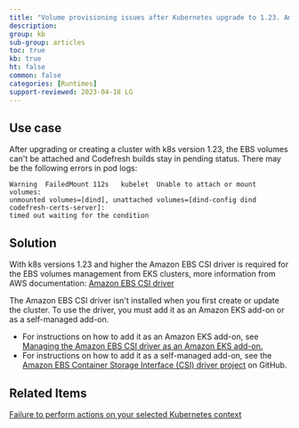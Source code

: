 ```yaml
---
title: "Volume provisioning issues after Kubernetes upgrade to 1.23. Amazon EBS CSI driver."
description: 
group: kb
sub-group: articles
toc: true
kb: true
ht: false
common: false
categories: [Runtimes]
support-reviewed: 2023-04-18 LG
---
```



## Use case

After upgrading or creating a cluster with k8s version 1.23, the EBS volumes
can't be attached and Codefresh builds stay in pending status. There may be
the following errors in pod logs:

```shell
Warning  FailedMount 112s   kubelet  Unable to attach or mount volumes:
unmounted volumes=[dind], unattached volumes=[dind-config dind codefresh-certs-server]:
timed out waiting for the condition
```

## Solution

With k8s versions 1.23 and higher the Amazon EBS CSI driver is required for the EBS volumes management from EKS clusters, more information from AWS documentation: [Amazon EBS CSI driver](https://docs.aws.amazon.com/eks/latest/userguide/ebs-csi.html)

The Amazon EBS CSI driver isn't installed when you first create or update the cluster. To use the driver, you must add it as an Amazon EKS add-on or as a self-managed add-on.

* For instructions on how to add it as an Amazon EKS add-on, see [Managing the Amazon EBS CSI driver as an Amazon EKS add-on.](https://docs.aws.amazon.com/eks/latest/userguide/managing-ebs-csi.html)
* For instructions on how to add it as a self-managed add-on, see the [Amazon EBS Container Storage Interface (CSI) driver project](https://github.com/kubernetes-sigs/aws-ebs-csi-driver) on GitHub.

## Related Items

[Failure to perform actions on your selected Kubernetes context]({{site.baseurl}}/docs/kb/articles/failure-to-perform-action-k8s-context)
